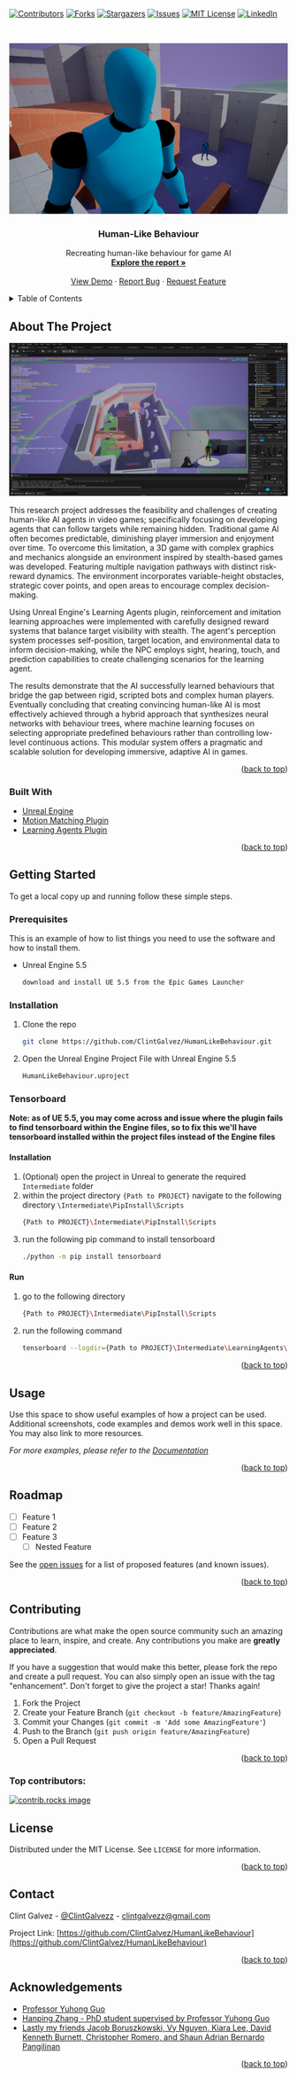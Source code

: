 <!-- Improved compatibility of back to top link: See: https://github.com/othneildrew/Best-README-Template/pull/73 -->
<a id="readme-top"></a>
<!--
*** Thanks for checking out the Best-README-Template. If you have a suggestion
*** that would make this better, please fork the repo and create a pull request
*** or simply open an issue with the tag "enhancement".
*** Don't forget to give the project a star!
*** Thanks again! Now go create something AMAZING! :D
-->


<!-- PROJECT SHIELDS -->
<!--
*** I'm using markdown "reference style" links for readability.
*** Reference links are enclosed in brackets [ ] instead of parentheses ( ).
*** See the bottom of this document for the declaration of the reference variables
*** for contributors-url, forks-url, etc. This is an optional, concise syntax you may use.
*** https://www.markdownguide.org/basic-syntax/#reference-style-links
-->
[![Contributors][contributors-shield]][contributors-url]
[![Forks][forks-shield]][forks-url]
[![Stargazers][stars-shield]][stars-url]
[![Issues][issues-shield]][issues-url]
[![MIT License][license-shield]][license-url]
[![LinkedIn][linkedin-shield]][linkedin-url]



<!-- PROJECT LOGO -->
<br />
<p align="center">
  <a href="https://github.com/ClintGalvez/HumanLikeBehaviour">
    <img src="cover.png" alt="Cover" width="auto" height="auto">
  </a>

  <h3 align="center">Human-Like Behaviour</h3>

  <p align="center">
    Recreating human-like behaviour for game AI
    <br />
    <a href="https://docs.google.com/document/d/1C8d_nTgCR3ScNvusosiK2bYwZWZwxAmvZ2FONkGZxWc/edit?usp=sharing"><strong>Explore the report »</strong></a>
    <br />
    <br />
    <a href="https://github.com/ClintGalvez/HumanLikeBehaviour">View Demo</a>
    ·
    <a href="https://github.com/ClintGalvez/HumanLikeBehaviour/issues">Report Bug</a>
    ·
    <a href="https://github.com/ClintGalvez/HumanLikeBehaviour/issues">Request Feature</a>
  </p>
</p>



<!-- TABLE OF CONTENTS -->
<details>
  <summary>Table of Contents</summary>
  <ol>
    <li>
      <a href="#about-the-project">About The Project</a>
      <ul>
        <li><a href="#built-with">Built With</a></li>
      </ul>
    </li>
    <li>
      <a href="#getting-started">Getting Started</a>
      <ul>
        <li><a href="#prerequisites">Prerequisites</a></li>
        <li><a href="#installation">Installation</a></li>
        <li><a href="#tensorboard">Tensorboard</a></li>
      </ul>
    </li>
    <li><a href="#usage">Usage</a></li>
    <li><a href="#roadmap">Roadmap</a></li>
    <li><a href="#contributing">Contributing</a></li>
    <li><a href="#license">License</a></li>
    <li><a href="#contact">Contact</a></li>
    <li><a href="#acknowledgments">Acknowledgments</a></li>
  </ol>
</details>



<!-- ABOUT THE PROJECT -->
## About The Project

[![Human-Like Behaviour Research Project Screen Shot][project-screenshot]](https://clintgalvez.com/#projects)

This research project addresses the feasibility and challenges of creating human-like AI agents in video games; specifically focusing on developing agents that can follow targets while remaining hidden. Traditional game AI often becomes predictable, diminishing player immersion and enjoyment over time. To overcome this limitation, a 3D game with complex graphics and mechanics alongside an environment inspired by stealth-based games was developed. Featuring multiple navigation pathways with distinct risk-reward dynamics. The environment incorporates variable-height obstacles, strategic cover points, and open areas to encourage complex decision-making.

Using Unreal Engine's Learning Agents plugin, reinforcement and imitation learning approaches were implemented with carefully designed reward systems that balance target visibility with stealth. The agent's perception system processes self-position, target location, and environmental data to inform decision-making, while the NPC employs sight, hearing, touch, and prediction capabilities to create challenging scenarios for the learning agent.

The results demonstrate that the AI successfully learned behaviours that bridge the gap between rigid, scripted bots and complex human players. Eventually concluding that creating convincing human-like AI is most effectively achieved through a hybrid approach that synthesizes neural networks with behaviour trees, where machine learning focuses on selecting appropriate predefined behaviours rather than controlling low-level continuous actions. This modular system offers a pragmatic and scalable solution for developing immersive, adaptive AI in games.

<p align="right">(<a href="#readme-top">back to top</a>)</p>



### Built With

* [Unreal Engine](https://www.unrealengine.com)
* [Motion Matching Plugin](https://dev.epicgames.com/documentation/en-us/unreal-engine/motion-matching-in-unreal-engine)
* [Learning Agents Plugin](https://dev.epicgames.com/community/learning/courses/GAR/unreal-engine-learning-agents-5-5/bZnJ/unreal-engine-learning-agents-5-5)

<p align="right">(<a href="#readme-top">back to top</a>)</p>



<!-- GETTING STARTED -->
## Getting Started

To get a local copy up and running follow these simple steps.

### Prerequisites

This is an example of how to list things you need to use the software and how to install them.
* Unreal Engine 5.5
  ```sh
  download and install UE 5.5 from the Epic Games Launcher
  ```

### Installation

1. Clone the repo
    ```sh
    git clone https://github.com/ClintGalvez/HumanLikeBehaviour.git
    ```
2. Open the Unreal Engine Project File with Unreal Engine 5.5 
    ```sh
    HumanLikeBehaviour.uproject
    ```

### Tensorboard

**Note: as of UE 5.5, you may come across and issue where the plugin fails to find tensorboard within the Engine files, so to fix this we'll have tensorboard installed within the project files instead of the Engine files**

#### Installation

1. (Optional) open the project in Unreal to generate the required `Intermediate` folder
2. within the project directory `{Path to PROJECT}` navigate to the following directory `\Intermediate\PipInstall\Scripts`
    ```sh
    {Path to PROJECT}\Intermediate\PipInstall\Scripts
    ```
3. run the following pip command to install tensorboard
    ```sh
    ./python -m pip install tensorboard
    ```

#### Run

1. go to the following directory
    ```sh
    {Path to PROJECT}\Intermediate\PipInstall\Scripts
    ```
2. run the following command
    ```sh
    tensorboard --logdir={Path to PROJECT}\Intermediate\LearningAgents\TensorBoard\runs
    ```

<p align="right">(<a href="#readme-top">back to top</a>)</p>



<!-- USAGE EXAMPLES -->
## Usage

Use this space to show useful examples of how a project can be used. Additional screenshots, code examples and demos work well in this space. You may also link to more resources.

_For more examples, please refer to the [Documentation](https://example.com)_

<p align="right">(<a href="#readme-top">back to top</a>)</p>



<!-- ROADMAP -->
## Roadmap

- [ ] Feature 1
- [ ] Feature 2
- [ ] Feature 3
    - [ ] Nested Feature

See the [open issues](https://github.com/ClintGalvez/HumanLikeBehaviour/issues) for a list of proposed features (and known issues).

<p align="right">(<a href="#readme-top">back to top</a>)</p>



<!-- CONTRIBUTING -->
## Contributing

Contributions are what make the open source community such an amazing place to learn, inspire, and create. Any contributions you make are **greatly appreciated**.

If you have a suggestion that would make this better, please fork the repo and create a pull request. You can also simply open an issue with the tag "enhancement".
Don't forget to give the project a star! Thanks again!

1. Fork the Project
2. Create your Feature Branch (`git checkout -b feature/AmazingFeature`)
3. Commit your Changes (`git commit -m 'Add some AmazingFeature'`)
4. Push to the Branch (`git push origin feature/AmazingFeature`)
5. Open a Pull Request

<p align="right">(<a href="#readme-top">back to top</a>)</p>

### Top contributors:

<a href="https://github.com/github_username/repo_name/graphs/contributors">
  <img src="https://contrib.rocks/image?repo=github_username/repo_name" alt="contrib.rocks image" />
</a>



<!-- LICENSE -->
## License

Distributed under the MIT License. See `LICENSE` for more information.

<p align="right">(<a href="#readme-top">back to top</a>)</p>



<!-- CONTACT -->
## Contact

Clint Galvez - [@ClintGalvezz](https://twitter.com/ClintGalvezz) - clintgalvezz@gmail.com

Project Link: [https://github.com/ClintGalvez/HumanLikeBehaviour](https://github.com/ClintGalvez/HumanLikeBehaviour)

<p align="right">(<a href="#readme-top">back to top</a>)</p>



<!-- ACKNOWLEDGEMENTS -->
## Acknowledgements

* [Professor Yuhong Guo](https://carleton.ca/scs/people/yuhong-guo/)
* [Hanping Zhang - PhD student supervised by Professor Yuhong Guo](https://www.linkedin.com/in/jaghanpingzhang/)
* [Lastly my friends Jacob Boruszkowski, Vy Nguyen, Kiara Lee, David Kenneth Burnett, Christopher Romero, and Shaun Adrian Bernardo Pangilinan]()

<p align="right">(<a href="#readme-top">back to top</a>)</p>



<!-- MARKDOWN LINKS & IMAGES -->
<!-- https://www.markdownguide.org/basic-syntax/#reference-style-links -->
[contributors-shield]: https://img.shields.io/github/contributors/ClintGalvez/repo.svg?style=flat-square
[contributors-url]: https://github.com/ClintGalvez/HumanLikeBehaviour/graphs/contributors
[forks-shield]: https://img.shields.io/github/forks/ClintGalvez/repo.svg?style=flat-square
[forks-url]: https://github.com/ClintGalvez/HumanLikeBehaviour/network/members
[stars-shield]: https://img.shields.io/github/stars/ClintGalvez/repo.svg?style=flat-square
[stars-url]: https://github.com/ClintGalvez/HumanLikeBehaviour/stargazers
[issues-shield]: https://img.shields.io/github/issues/ClintGalvez/repo.svg?style=flat-square
[issues-url]: https://github.com/ClintGalvez/HumanLikeBehaviour/issues
[license-shield]: https://img.shields.io/github/license/ClintGalvez/repo.svg?style=flat-square
[license-url]: https://github.com/ClintGalvez/HumanLikeBehaviour/blob/master/LICENSE
[linkedin-shield]: https://img.shields.io/badge/-LinkedIn-black.svg?style=flat-square&logo=linkedin&colorB=555
[linkedin-url]: https://linkedin.com/in/ClintGalvez
[project-screenshot]: project-screenshot.png
